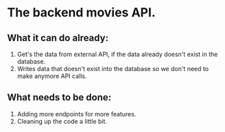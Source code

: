 # The backend movies API.  
## What it can do already:
  1. Get's the data from external API, if the data already doesn't exist in the database.
  2. Writes data that doesn't exist into the database so we don't need to make anymore API calls.

## What needs to be done:
  1. Adding more endpoints for more features.
  2. Cleaning up the code a little bit.
